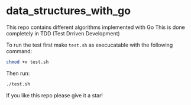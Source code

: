 # data_structures_with_go

This repo contains different algorithms implemented with Go
This is done completely in TDD (Test Drriven Development)

To run the test first make `test.sh` as execucatable with the following command:

```sh
chmod +x test.sh
```

Then run:
```sh
./test.sh
```

If you like this repo please give it a star!
